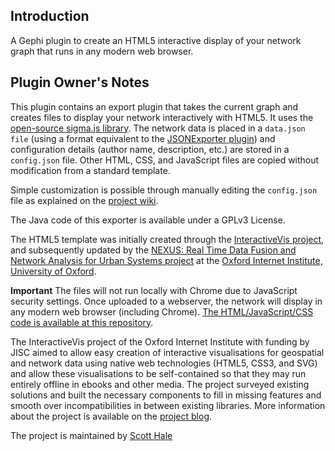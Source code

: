 ## Introduction

A Gephi plugin to create an HTML5 interactive display of your network graph that runs in any modern web browser.

## Plugin Owner's Notes

This plugin contains an export plugin that takes the current graph and creates files to display your network interactively with HTML5. It uses the [open-source sigma.js library](https://github.com/jacomyal/sigma.js). The network data is placed in a ``data.json file`` (using a format equivalent to the [JSONExporter plugin](https://github.com/oxfordinternetinstitute/gephi-plugins/tree/jsonexporter-plugin)) and configuration details (author name, description, etc.) are stored in a ``config.json`` file. Other HTML, CSS, and JavaScript files are copied without modification from a standard template.

Simple customization is possible through manually editing the ``config.json`` file as explained on the [project wiki](https://github.com/oxfordinternetinstitute/gephi-plugins/wiki).

The Java code of this exporter is available under a GPLv3 License.

The HTML5 template was initially created through the [InteractiveVis project](http://blogs.oii.ox.ac.uk/vis/), and subsequently updated by the [NEXUS: Real Time Data Fusion and Network Analysis for Urban Systems project](http://www.oii.ox.ac.uk/research/projects/?id=149) at the [Oxford Internet Institute, University of Oxford](http://www.oii.ox.ac.uk/).

**Important** The files will not run locally with Chrome due to JavaScript security settings. Once uploaded to a webserver, the network will display in any modern web browser (including Chrome). [The HTML/JavaScript/CSS code is available at this repository](https://github.com/oxfordinternetinstitute/InteractiveVis/tree/master/network).

The InteractiveVis project of the Oxford Internet Institute with funding by JISC aimed to allow easy creation of interactive visualisations for geospatial and network data using native web technologies (HTML5, CSS3, and SVG) and allow these visualisations to be self-contained so that they may run entirely offline in ebooks and other media. The project surveyed existing solutions and built the necessary components to fill in missing features and smooth over incompatibilities in between existing libraries. More information about the project is available on the [project blog](http//blogs.oii.ox.ac.uk/vis/).

The project is maintained by [Scott Hale](http://www.scotthale.net/)
